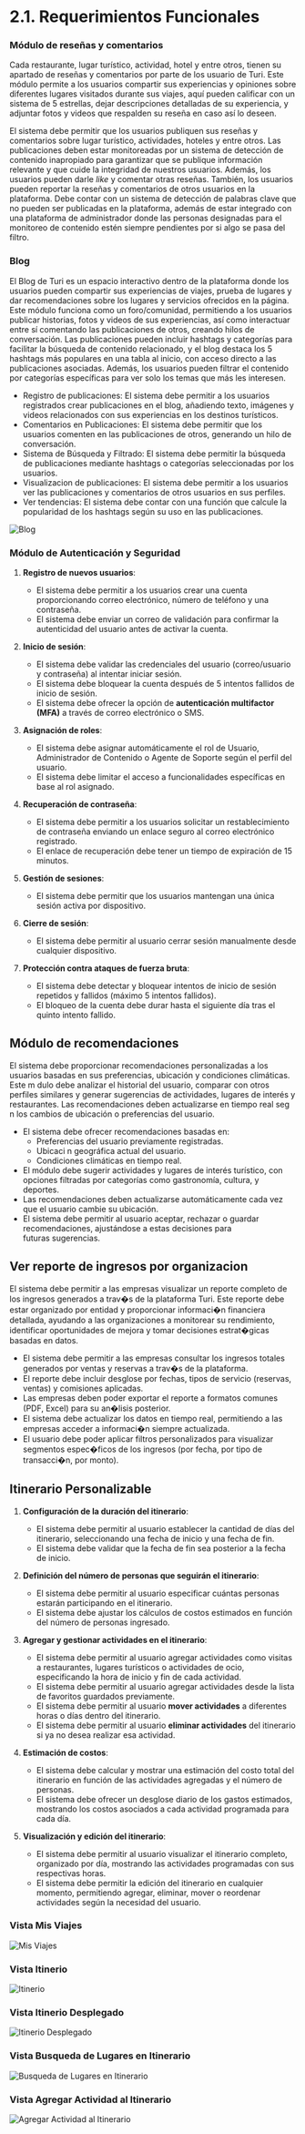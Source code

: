 # 2.1. Requerimientos Funcionales


### Módulo de reseñas y comentarios
Cada restaurante, lugar turístico, actividad, hotel y entre otros, tienen su apartado de reseñas y comentarios por parte de los usuario de Turi. Este módulo permite a los usuarios compartir sus experiencias y opiniones sobre diferentes lugares visitados durante sus viajes, aquí pueden calificar con un sistema de 5 estrellas, dejar descripciones detalladas de su experiencia, y adjuntar fotos y videos que respalden su reseña en caso así lo deseen. 

El sistema debe permitir que los usuarios publiquen sus reseñas y comentarios sobre lugar turístico, actividades, hoteles y entre otros. Las publicaciones deben estar monitoreadas por un sistema de detección de contenido inapropiado para garantizar que se publique información relevante y que cuide la integridad de nuestros usuarios. Además, los usuarios pueden darle _like_ y comentar otras reseñas. También, los usuarios pueden reportar la reseñas y comentarios de otros usuarios en la plataforma. Debe contar con un sistema de detección de palabras clave que no pueden ser publicadas en la plataforma, además de estar integrado con una plataforma de administrador donde las personas designadas para el monitoreo de contenido estén siempre pendientes por si algo se pasa del filtro.


### Blog

El Blog de Turi es un espacio interactivo dentro de la plataforma donde los usuarios pueden compartir sus experiencias de viajes, prueba de lugares y dar recomendaciones sobre los lugares y servicios ofrecidos en la página. Este módulo funciona como un foro/comunidad, permitiendo a los usuarios publicar historias, fotos y videos de sus experiencias, así como interactuar entre sí comentando las publicaciones de otros, creando hilos de conversación.
Las publicaciones pueden incluir hashtags y categorías para facilitar la búsqueda de contenido relacionado, y el blog destaca los 5 hashtags más populares en una tabla al inicio, con acceso directo a las publicaciones asociadas. Además, los usuarios pueden filtrar el contenido por categorías específicas para ver solo los temas que más les interesen.
- Registro de publicaciones: El sistema debe permitir a los usuarios registrados crear publicaciones en el blog, añadiendo texto, imágenes y videos relacionados con sus experiencias en los destinos turísticos.
- Comentarios en Publicaciones: El sistema debe permitir que los usuarios comenten en las publicaciones de otros, generando un hilo de conversación.
- Sistema de Búsqueda y Filtrado: El sistema debe permitir la búsqueda de publicaciones mediante hashtags o categorías seleccionadas por los usuarios.
- Visualizacion de publicaciones: El sistema debe permitir a los usuarios ver las publicaciones y comentarios de otros usuarios en sus perfiles.
- Ver tendencias: El sistema debe contar con una función que calcule la popularidad de los hashtags según su uso en las publicaciones.

![Blog](images/Blog.png)

### Módulo de Autenticación y Seguridad
1. **Registro de nuevos usuarios**:
   - El sistema debe permitir a los usuarios crear una cuenta proporcionando correo electrónico, número de teléfono y una contraseña.
   - El sistema debe enviar un correo de validación para confirmar la autenticidad del usuario antes de activar la cuenta.

2. **Inicio de sesión**:
   - El sistema debe validar las credenciales del usuario (correo/usuario y contraseña) al intentar iniciar sesión.
   - El sistema debe bloquear la cuenta después de 5 intentos fallidos de inicio de sesión.
   - El sistema debe ofrecer la opción de **autenticación multifactor (MFA)** a través de correo electrónico o SMS.

3. **Asignación de roles**:
   - El sistema debe asignar automáticamente el rol de Usuario, Administrador de Contenido o Agente de Soporte según el perfil del usuario.
   - El sistema debe limitar el acceso a funcionalidades específicas en base al rol asignado.

4. **Recuperación de contraseña**:
   - El sistema debe permitir a los usuarios solicitar un restablecimiento de contraseña enviando un enlace seguro al correo electrónico registrado.
   - El enlace de recuperación debe tener un tiempo de expiración de 15 minutos.

5. **Gestión de sesiones**:
   - El sistema debe permitir que los usuarios mantengan una única sesión activa por dispositivo.

6. **Cierre de sesión**:
   - El sistema debe permitir al usuario cerrar sesión manualmente desde cualquier dispositivo.

7. **Protección contra ataques de fuerza bruta**:
   - El sistema debe detectar y bloquear intentos de inicio de sesión repetidos y fallidos (máximo 5 intentos fallidos).
   - El bloqueo de la cuenta debe durar hasta el siguiente día tras el quinto intento fallido.

## Módulo de recomendaciones
El sistema debe proporcionar recomendaciones personalizadas a los usuarios basadas en sus preferencias, ubicación y condiciones climáticas. Este m dulo debe analizar el historial del usuario, comparar con otros perfiles similares y generar sugerencias de actividades, lugares de interés y restaurantes. Las recomendaciones deben actualizarse en tiempo real seg n los cambios de ubicación o preferencias del usuario.

- El sistema debe ofrecer recomendaciones basadas en:
  - Preferencias del usuario previamente registradas.
  - Ubicaci n geográfica actual del usuario.
  - Condiciones climáticas en tiempo real.
- El módulo debe sugerir actividades y lugares de interés turístico, con opciones filtradas por categorías como gastronomía, cultura, y deportes.
- Las recomendaciones deben actualizarse automáticamente cada vez que el usuario cambie su ubicación.
- El sistema debe permitir al usuario aceptar, rechazar o guardar recomendaciones, ajustándose a estas decisiones para futuras sugerencias.

## Ver reporte de ingresos por organizacion
El sistema debe permitir a las empresas visualizar un reporte completo de los ingresos generados a trav�s de la plataforma Turi. Este reporte debe estar organizado por entidad y proporcionar informaci�n financiera detallada, ayudando a las organizaciones a monitorear su rendimiento, identificar oportunidades de mejora y tomar decisiones estrat�gicas basadas en datos.

- El sistema debe permitir a las empresas consultar los ingresos totales generados por ventas y reservas a trav�s de la plataforma.
- El reporte debe incluir desglose por fechas, tipos de servicio (reservas, ventas) y comisiones aplicadas.
- Las empresas deben poder exportar el reporte a formatos comunes (PDF, Excel) para su an�lisis posterior.
- El sistema debe actualizar los datos en tiempo real, permitiendo a las empresas acceder a informaci�n siempre actualizada.
- El usuario debe poder aplicar filtros personalizados para visualizar segmentos espec�ficos de los ingresos (por fecha, por tipo de transacci�n, por monto).

## Itinerario Personalizable
1. **Configuración de la duración del itinerario**:
   - El sistema debe permitir al usuario establecer la cantidad de días del itinerario, seleccionando una fecha de inicio y una fecha de fin.
   - El sistema debe validar que la fecha de fin sea posterior a la fecha de inicio.

2. **Definición del número de personas que seguirán el itinerario**:
   - El sistema debe permitir al usuario especificar cuántas personas estarán participando en el itinerario.
   - El sistema debe ajustar los cálculos de costos estimados en función del número de personas ingresado.

3. **Agregar y gestionar actividades en el itinerario**:
   - El sistema debe permitir al usuario agregar actividades como visitas a restaurantes, lugares turísticos o actividades de ocio, especificando la hora de inicio y fin de cada actividad.
   - El sistema debe permitir al usuario agregar actividades desde la lista de favoritos guardados previamente.
   - El sistema debe permitir al usuario **mover actividades** a diferentes horas o días dentro del itinerario.
   - El sistema debe permitir al usuario **eliminar actividades** del itinerario si ya no desea realizar esa actividad.

4. **Estimación de costos**:
   - El sistema debe calcular y mostrar una estimación del costo total del itinerario en función de las actividades agregadas y el número de personas.
   - El sistema debe ofrecer un desglose diario de los gastos estimados, mostrando los costos asociados a cada actividad programada para cada día.

5. **Visualización y edición del itinerario**:
   - El sistema debe permitir al usuario visualizar el itinerario completo, organizado por día, mostrando las actividades programadas con sus respectivas horas.
   - El sistema debe permitir la edición del itinerario en cualquier momento, permitiendo agregar, eliminar, mover o reordenar actividades según la necesidad del usuario.

### Vista Mis Viajes
![Mis Viajes](images/MyTrips.png)
### Vista Itinerio
![Itinerio](images/Itinerario.png)
### Vista Itinerio Desplegado
![Itinerio Desplegado](images/ItinerarioDesplegado.png)
### Vista Busqueda de Lugares en Itinerario
![Busqueda de Lugares en Itinerario](images/BusquedaItinerario.png)
### Vista Agregar Actividad al Itinerario
![Agregar Actividad al Itinerario](images/AgregarActividadItinerario.png)
